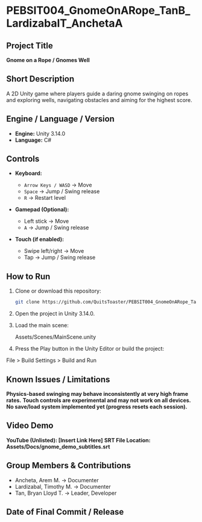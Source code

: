 # PEBSIT004_GnomeOnARope_TanB_LardizabalT_AnchetaA

## Project Title
**Gnome on a Rope / Gnomes Well**

## Short Description
A 2D Unity game where players guide a daring gnome swinging on ropes and exploring wells, navigating obstacles and aiming for the highest score.

## Engine / Language / Version
- **Engine:** Unity 3.14.0 
- **Language:** C#  

## Controls
- **Keyboard:**  
  - `Arrow Keys / WASD` → Move  
  - `Space` → Jump / Swing release  
  - `R` → Restart level  

- **Gamepad (Optional):**  
  - Left stick → Move  
  - `A` → Jump / Swing release  

- **Touch (if enabled):**  
  - Swipe left/right → Move  
  - Tap → Jump / Swing release  

## How to Run
1. Clone or download this repository:  
   ```bash
   git clone https://github.com/QuitsToaster/PEBSIT004_GnomeOnARope_TanB_LardizabalT_AnchetaA.git

2. Open the project in Unity 3.14.0.

3. Load the main scene:

   Assets/Scenes/MainScene.unity

4. Press the Play button in the Unity Editor or build the project:

File > Build Settings > Build and Run

## Known Issues / Limitations
**Physics-based swinging may behave inconsistently at very high frame rates.**
**Touch controls are experimental and may not work on all devices.**
**No save/load system implemented yet (progress resets each session).**

## Video Demo
**YouTube (Unlisted): [Insert Link Here]**
**SRT File Location: Assets/Docs/gnome_demo_subtitles.srt**

## Group Members & Contributions
  - Ancheta, Arem M. → Documenter  
  - Lardizabal, Timothy M. → Documenter 
  - Tan, Bryan Lloyd T. → Leader, Developer

## Date of Final Commit / Release




